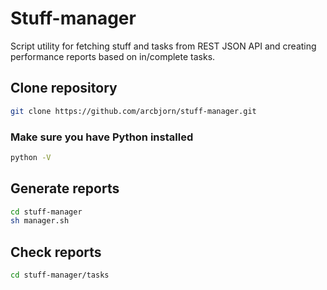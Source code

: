 # Stuff-manager
Script utility for fetching stuff and tasks from REST JSON API and creating performance reports based on in/complete tasks. 

## Clone repository
```sh
git clone https://github.com/arcbjorn/stuff-manager.git
```

### Make sure you have Python installed
```sh
python -V
```

## Generate reports
```sh
cd stuff-manager
sh manager.sh
```

## Check reports
```sh
cd stuff-manager/tasks
```
